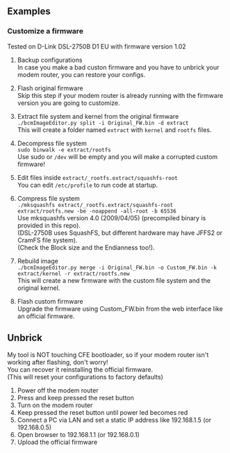 ## Examples
### Customize a firmware

Tested on D-Link DSL-2750B D1 EU with firmware version 1.02

1) Backup configurations  
In case you make a bad custon firmware and you have to unbrick your modem router, you can restore your configs.

2) Flash original firmware  
Skip this step if your modem router is already running with the firmware version you are going to customize.  

3) Extract file system and kernel from the original firmware  
`./bcmImageEditor.py split -i Original_FW.bin -d extract`  
This will create a folder named `extract` with `kernel` and `rootfs` files.  

4) Decompress file system  
`sudo binwalk -e extract/rootfs`  
Use sudo or `/dev` will be empty and you will make a corrupted custom firmware!  

5) Edit files inside `extract/_rootfs.extract/squashfs-root`  
You can edit `/etc/profile` to run code at startup.  

6) Compress file system  
`./mksquashfs extract/_rootfs.extract/squashfs-root extract/rootfs.new -be -noappend -all-root -b 65536`  
Use mksquashfs version 4.0 (2009/04/05) (precompiled binary is provided in this repo).  
(DSL-2750B uses SquashFS, but different hardware may have JFFS2 or CramFS file system).  
(Check the Block size and the Endianness too!).  

7) Rebuild image  
`./bcmImageEditor.py merge -i Original_FW.bin -o Custom_FW.bin -k extract/kernel -r extract/rootfs.new`  
This will create a new firmware with the custom file system and the original kernel.  

8) Flash custom firmware  
Upgrade the firmware using Custom_FW.bin from the web interface like an official firmware.  

## Unbrick
My tool is NOT touching CFE bootloader, so if your modem router isn't working after flashing, don't worry!  
You can recover it reinstalling the official firmware.  
(This will reset your configurations to factory defaults)  
1) Power off the modem router
2) Press and keep pressed the reset button
3) Turn on the modem router
4) Keep pressed the reset button until power led becomes red
5) Connect a PC via LAN and set a static IP address like 192.168.1.5 (or 192.168.0.5)
7) Open browser to 192.168.1.1 (or 192.168.0.1)
8) Upload the official firmware
